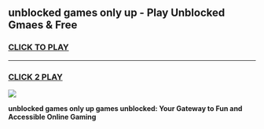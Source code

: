 
## unblocked games only up - Play Unblocked Gmaes & Free
<h3>
<a href="https://news.freeplayer.one?title=unblocked_games_only_up&ref=23F">CLICK TO PLAY</a></h3>
<hr>

<h3>
<a href="https://news.freeplayer.one?title=unblocked_games_only_up&ref=23F">CLICK 2 PLAY</a>
  
</h3>

<a href="https://news.freeplayer.one?title=unblocked_games_only_up&ref=23F/"><img src="https://clearcache.store/games.png"></a>


**unblocked games only up games unblocked: Your Gateway to Fun and Accessible Online Gaming**

